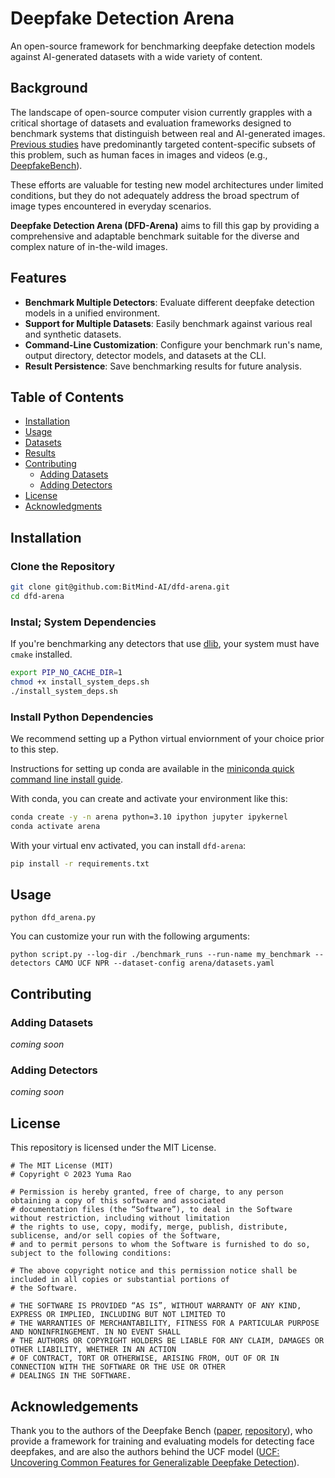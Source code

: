 # Deepfake Detection Arena

An open-source framework for benchmarking deepfake detection models against AI-generated datasets with a wide variety of content.

## Background
The landscape of open-source computer vision currently grapples with a critical shortage of datasets and evaluation frameworks designed to benchmark systems that distinguish between real and AI-generated images. [Previous studies](https://ieeexplore.ieee.org/stamp/stamp.jsp?tp=&arnumber=9721302) have predominantly targeted content-specific subsets of this problem, such as human faces in images and videos (e.g., [DeepfakeBench](https://github.com/SCLBD/DeepfakeBench)).

These efforts are valuable for testing new model architectures under limited conditions, but they do not adequately address the broad spectrum of image types encountered in everyday scenarios. 

**Deepfake Detection Arena (DFD-Arena)** aims to fill this gap by providing a comprehensive and adaptable benchmark suitable for the diverse and complex nature of in-the-wild images.

## Features

- **Benchmark Multiple Detectors**: Evaluate different deepfake detection models in a unified environment.
- **Support for Multiple Datasets**: Easily benchmark against various real and synthetic datasets.
- **Command-Line Customization**: Configure your benchmark run's name, output directory, detector models, and datasets at the CLI.
- **Result Persistence**: Save benchmarking results for future analysis.

## Table of Contents

- [Installation](#installation)
- [Usage](#usage)
- [Datasets](#datasets)
- [Results](#results)
- [Contributing](#contributing)
  - [Adding Datasets](#adding-datasets)
  - [Adding Detectors](#adding-detectors)
- [License](#license)
- [Acknowledgments](#acknowledgments)

## Installation
### Clone the Repository

```bash
git clone git@github.com:BitMind-AI/dfd-arena.git
cd dfd-arena
```

### Instal; System Dependencies
If you're benchmarking any detectors that use [dlib](http://dlib.net/), your system must have `cmake` installed.

```bash
export PIP_NO_CACHE_DIR=1
chmod +x install_system_deps.sh 
./install_system_deps.sh
```

### Install Python Dependencies
We recommend setting up a Python virtual enviornment of your choice prior to this step. 

Instructions for setting up conda are available in the [miniconda quick command line install guide](https://docs.anaconda.com/miniconda/#quick-command-line-install).

With conda, you can create and activate your environment like this:

```bash
conda create -y -n arena python=3.10 ipython jupyter ipykernel
conda activate arena
```

With your virtual env activated, you can install `dfd-arena`:
```bash
pip install -r requirements.txt
```

## Usage
```
python dfd_arena.py 
```

You can customize your run with the following arguments:
```
python script.py --log-dir ./benchmark_runs --run-name my_benchmark --detectors CAMO UCF NPR --dataset-config arena/datasets.yaml
```

## Contributing

### Adding Datasets
*coming soon*

### Adding Detectors
*coming soon*

## License

This repository is licensed under the MIT License.

```text
# The MIT License (MIT)
# Copyright © 2023 Yuma Rao

# Permission is hereby granted, free of charge, to any person obtaining a copy of this software and associated
# documentation files (the “Software”), to deal in the Software without restriction, including without limitation
# the rights to use, copy, modify, merge, publish, distribute, sublicense, and/or sell copies of the Software,
# and to permit persons to whom the Software is furnished to do so, subject to the following conditions:

# The above copyright notice and this permission notice shall be included in all copies or substantial portions of
# the Software.

# THE SOFTWARE IS PROVIDED “AS IS”, WITHOUT WARRANTY OF ANY KIND, EXPRESS OR IMPLIED, INCLUDING BUT NOT LIMITED TO
# THE WARRANTIES OF MERCHANTABILITY, FITNESS FOR A PARTICULAR PURPOSE AND NONINFRINGEMENT. IN NO EVENT SHALL
# THE AUTHORS OR COPYRIGHT HOLDERS BE LIABLE FOR ANY CLAIM, DAMAGES OR OTHER LIABILITY, WHETHER IN AN ACTION
# OF CONTRACT, TORT OR OTHERWISE, ARISING FROM, OUT OF OR IN CONNECTION WITH THE SOFTWARE OR THE USE OR OTHER
# DEALINGS IN THE SOFTWARE.
```

## Acknowledgements
Thank you to the authors of the Deepfake Bench ([paper](https://arxiv.org/abs/2307.01426), [repository](https://github.com/SCLBD/DeepfakeBench)), who provide a framework for training and evaluating models for detecting face deepfakes, and are also the authors behind the UCF model ([UCF: Uncovering Common Features for Generalizable Deepfake Detection](http://export.arxiv.org/abs/2304.13949)). 
